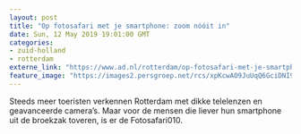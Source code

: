 ```yaml
---
layout: post
title: "Op fotosafari met je smartphone: zoom nóóit in"
date: Sun, 12 May 2019 19:01:00 GMT
categories: 
- zuid-holland 
- rotterdam 
externe_link: "https://www.ad.nl/rotterdam/op-fotosafari-met-je-smartphone-zoom-nooit-in~ac7a6d36/"
feature_image: "https://images2.persgroep.net/rcs/xpKcwAO9JuUqQ6GciDNI9-CAXT4/diocontent/148073909/_fitwidth/400/?appId=21791a8992982cd8da851550a453bd7f&quality=0.7"
---
```


Steeds meer toeristen verkennen Rotterdam met dikke telelenzen en geavanceerde camera’s. Maar voor de mensen die liever hun smartphone uit de broekzak toveren, is er de Fotosafari010.
